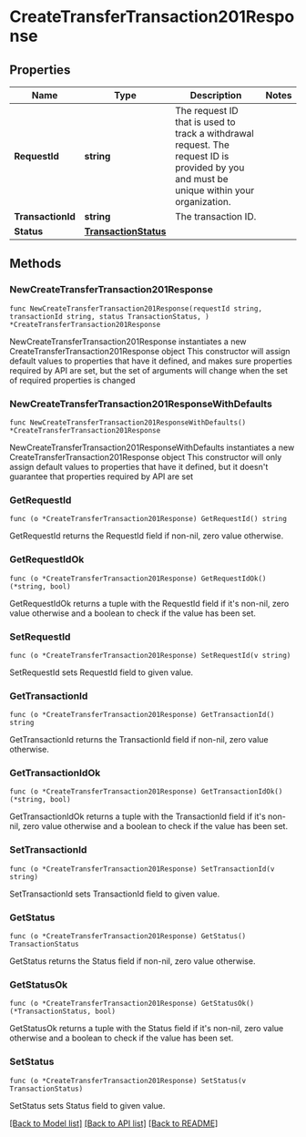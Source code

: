 # CreateTransferTransaction201Response

## Properties

Name | Type | Description | Notes
------------ | ------------- | ------------- | -------------
**RequestId** | **string** | The request ID that is used to track a withdrawal request. The request ID is provided by you and must be unique within your organization. | 
**TransactionId** | **string** | The transaction ID. | 
**Status** | [**TransactionStatus**](TransactionStatus.md) |  | 

## Methods

### NewCreateTransferTransaction201Response

`func NewCreateTransferTransaction201Response(requestId string, transactionId string, status TransactionStatus, ) *CreateTransferTransaction201Response`

NewCreateTransferTransaction201Response instantiates a new CreateTransferTransaction201Response object
This constructor will assign default values to properties that have it defined,
and makes sure properties required by API are set, but the set of arguments
will change when the set of required properties is changed

### NewCreateTransferTransaction201ResponseWithDefaults

`func NewCreateTransferTransaction201ResponseWithDefaults() *CreateTransferTransaction201Response`

NewCreateTransferTransaction201ResponseWithDefaults instantiates a new CreateTransferTransaction201Response object
This constructor will only assign default values to properties that have it defined,
but it doesn't guarantee that properties required by API are set

### GetRequestId

`func (o *CreateTransferTransaction201Response) GetRequestId() string`

GetRequestId returns the RequestId field if non-nil, zero value otherwise.

### GetRequestIdOk

`func (o *CreateTransferTransaction201Response) GetRequestIdOk() (*string, bool)`

GetRequestIdOk returns a tuple with the RequestId field if it's non-nil, zero value otherwise
and a boolean to check if the value has been set.

### SetRequestId

`func (o *CreateTransferTransaction201Response) SetRequestId(v string)`

SetRequestId sets RequestId field to given value.


### GetTransactionId

`func (o *CreateTransferTransaction201Response) GetTransactionId() string`

GetTransactionId returns the TransactionId field if non-nil, zero value otherwise.

### GetTransactionIdOk

`func (o *CreateTransferTransaction201Response) GetTransactionIdOk() (*string, bool)`

GetTransactionIdOk returns a tuple with the TransactionId field if it's non-nil, zero value otherwise
and a boolean to check if the value has been set.

### SetTransactionId

`func (o *CreateTransferTransaction201Response) SetTransactionId(v string)`

SetTransactionId sets TransactionId field to given value.


### GetStatus

`func (o *CreateTransferTransaction201Response) GetStatus() TransactionStatus`

GetStatus returns the Status field if non-nil, zero value otherwise.

### GetStatusOk

`func (o *CreateTransferTransaction201Response) GetStatusOk() (*TransactionStatus, bool)`

GetStatusOk returns a tuple with the Status field if it's non-nil, zero value otherwise
and a boolean to check if the value has been set.

### SetStatus

`func (o *CreateTransferTransaction201Response) SetStatus(v TransactionStatus)`

SetStatus sets Status field to given value.



[[Back to Model list]](../README.md#documentation-for-models) [[Back to API list]](../README.md#documentation-for-api-endpoints) [[Back to README]](../README.md)



